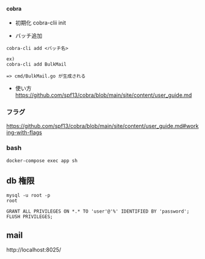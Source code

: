 #### cobra

- 初期化
cobra-clii init

- バッチ追加


```
cobra-cli add <バッチ名>

ex)
cobra-cli add BulkMail

=> cmd/BulkMail.go が生成される
```

- 使い方
https://github.com/spf13/cobra/blob/main/site/content/user_guide.md

### フラグ

https://github.com/spf13/cobra/blob/main/site/content/user_guide.md#working-with-flags


### bash


```
docker-compose exec app sh
```

## db 権限


```
mysql -u root -p
root

GRANT ALL PRIVILEGES ON *.* TO 'user'@'%' IDENTIFIED BY 'password';
FLUSH PRIVILEGES;
```

## mail

http://localhost:8025/